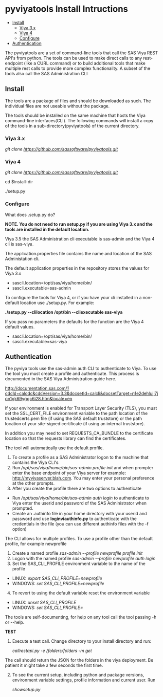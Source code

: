 # pyviyatools Install Intructions

* [Install](#install)
  * [Viya 3.x](#viya-3x)
  * [Viya 4](#viya-4)
  * [Configure](#configure)
* [Authentication](#authentication)

The  pyviyatools are a set of command-line tools that call the SAS Viya REST API's from python. The tools can be used to make direct calls to any rest-endpoint (like a CURL command) or to build additional tools that make multiple rest calls to provide more complex functionality. A subset of the tools also call the SAS Administration CLI

## Install

The tools are a package of files and should be downloaded as such. The individual files are not useable without the package.

The tools should be installed on the same machine that hosts the Viya command-line interfaces(CLI). The following commands will install a copy of the tools in a sub-directory(pyviyatools) of the current directory.

### Viya 3.x

*git clone https://github.com/sassoftware/pyviyatools.git*

### Viya 4

*git clone https://github.com/sassoftware/pyviyatools.git*

cd $install-dir

./setup.py

### Configure

What does .setup.py do?

**NOTE. You do not need to run setup.py if you are using Viya 3.x and the tools are installed in the default location.**

Viya 3.5 the SAS Administration cli executable is sas-admin and the Viya 4 cli is sas-viya.

The application.properties file contains the name and location of the SAS Administation cli.

The default application properties in the repository stores the values for Viya 3.x

* sascli.location=/opt/sas/viya/home/bin/
* sascli.executable=sas-admin

To configure the tools for Viya 4, or if you have your cli installed in a non-default location use ./setup.py. For example:

**./setup.py --clilocation /opt/bin --cliexecutable sas-viya**

If you pass no parameters the defaults for the function are the Viya 4 default values.

* sascli.location=/opt/sas/viya/home/bin/
* sascli.executable=sas-viya

## Authentication

The pyviya tools use the sas-admin auth CLI to authenticate to Viya. To use the tool you must create a profile and authenticate. This process is documented in the SAS Viya Administration guide here.

http://documentation.sas.com/?cdcId=calcdc&cdcVersion=3.3&docsetId=calcli&docsetTarget=n1e2dehluji7jon1gk69yggc6i28.htm&locale=en


If your environment is enabled for Transport Layer Security (TLS), you must set the SSL_CERT_FILE environment variable to the path location of the trustedcerts.pem file (if using the SAS default truststore)
or the path location of your site-signed certificate (if using an internal truststore).

In addition you may need to set REQUESTS_CA_BUNDLE to the certificate location so that the requests library can find the certificates.

The tool will automatically use the default profile.

1. To create a profile as a SAS Administrator logon to the machine that contains the Viya CLI's
2. Run */opt/sas/viya/home/bin/sas-admin profile init* and when prompter enter the base endpoint of your Viya server for example: http://myviyaserver.blah.com. You may enter your personal preference at the other prompts.
3. After you create the profile there are two options to authenticate
 * Run */opt/sas/viya/home/bin/sas-admin auth login* to authenticate to Viya enter the userid and password of the SAS Administrator when prompted.
 *  Create an .authinfo file in your home directory with your userid and password and use **loginviauthinfo.py** to authenticate with the credentials in the file (you can use different authinfo files with the -f option)

The CLI allows for multiple profiles. To use a profile other than the default profile, for example newprofile

1. Create a named profile *sas-admin --profile newprofile profile init*
2. Logon with the named profile *sas-admin --profile newprofile auth login*
3. Set the SAS_CLI_PROFILE environment variable to the name of the profile
* LINUX: *export SAS_CLI_PROFILE=newprofile*
* WINDOWS: *set SAS_CLI_PROFILE=newprofile*

4. To revert to using the default variable reset the environment variable

* LINUX: *unset SAS_CLI_PROFILE*
* WINDOWS: *set SAS_CLI_PROFILE=*

The tools are self-documenting, for help on any tool call the tool passing -h or --help.


**TEST**

1. Execute a test call. Change directory to your install directory and run:

    *callrestapi.py -e /folders/folders -m get*

The call should return the JSON for the folders in the viya deployment. Be patient it might take a few seconds the first time.

2. To see the current setup, including python and package versions, environment variable settings, profile information and current user. Run

    *showsetup.py*
